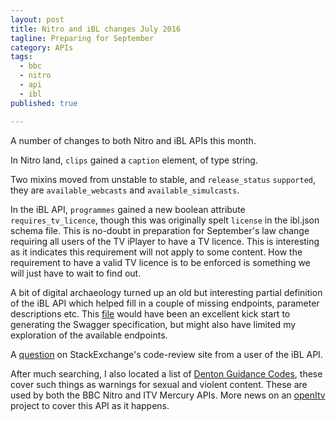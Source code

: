 ```yaml
---
layout: post
title: Nitro and iBL changes July 2016
tagline: Preparing for September
category: APIs
tags:
  - bbc
  - nitro
  - api
  - ibl
published: true

---
```

A number of changes to both Nitro and iBL APIs this month.

In Nitro land, `clips` gained a `caption` element, of type string.

Two mixins moved from unstable to stable, and `release_status` `supported`, they are
`available_webcasts` and `available_simulcasts`.

In the iBL API, `programmes` gained a new boolean attribute `requires_tv_licence`, though this was
originally spelt `license` in the ibl.json schema file. This is no-doubt in preparation for
September's law change requiring all users of the TV iPlayer to have a TV licence. This is
interesting as it indicates this requirement will not apply to some content. How the
requirement to have a valid TV licence is to be enforced is something we will just have to
wait to find out.

A bit of digital archaeology turned up an old but interesting partial definition of the iBL
API which helped fill in a couple of missing endpoints, parameter descriptions etc. This 
[file](https://github.com/Mermade/bbcparse/blob/master/iblApi/iodocs.json)
would have been an excellent kick start to generating the Swagger specification, but might
also have limited my exploration of the available endpoints.

A [question](https://codereview.stackexchange.com/questions/136417/using-the-bbc-iplayer-api-for-managing-tv-programs) on StackExchange's code-review site from a user of the iBL API.

After much searching, I also located a list of 
[Denton Guidance Codes](https://github.com/Mermade/bbcparse/wiki/Denton-guidance-codes), 
these cover such things as warnings for sexual and violent content. These are used by both the 
BBC Nitro and ITV Mercury APIs. More news on an 
[openItv](https://github.com/Mermade/openItv) project to cover this API as it happens.
